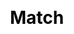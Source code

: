 ---
title: Match
layout: horse_racing/match
description: Match with other player when you play horse racing game.
js: ["js/game/horse_racing/parameter.js", "js/game/horse_racing/share.js", "js/game/horse_racing/match.js"]
css: ["css/game/horse_racing/horse_racing.css"]
---